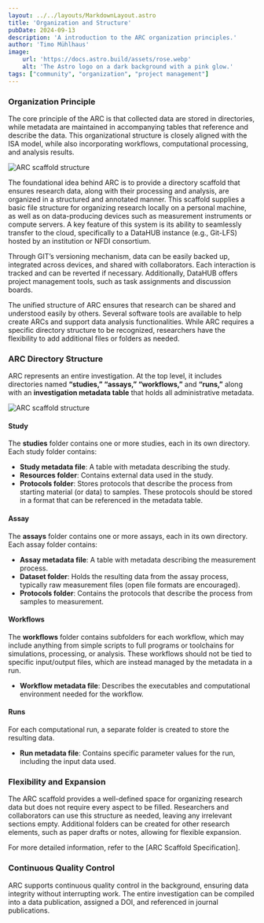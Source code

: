 ```yaml
---
layout: ../../layouts/MarkdownLayout.astro
title: 'Organization and Structure'
pubDate: 2024-09-13
description: 'A introduction to the ARC organization principles.'
author: 'Timo Mühlhaus'
image:
    url: 'https://docs.astro.build/assets/rose.webp'
    alt: 'The Astro logo on a dark background with a pink glow.'
tags: ["community", "organization", "project management"]
---
```


### Organization Principle

The core principle of the ARC is that collected data are stored in directories, while metadata are maintained in accompanying tables that reference and describe the data. This organizational structure is closely aligned with the ISA model, while also incorporating workflows, computational processing, and analysis results.

![ARC scaffold structure](/orga-principle-folder2process.png)

The foundational idea behind ARC is to provide a directory scaffold that ensures research data, along with their processing and analysis, are organized in a structured and annotated manner. This scaffold supplies a basic file structure for organizing research locally on a personal machine, as well as on data-producing devices such as measurement instruments or compute servers. A key feature of this system is its ability to seamlessly transfer to the cloud, specifically to a DataHUB instance (e.g., Git-LFS) hosted by an institution or NFDI consortium.

Through GIT’s versioning mechanism, data can be easily backed up, integrated across devices, and shared with collaborators. Each interaction is tracked and can be reverted if necessary. Additionally, DataHUB offers project management tools, such as task assignments and discussion boards.

The unified structure of ARC ensures that research can be shared and understood easily by others. Several software tools are available to help create ARCs and support data analysis functionalities. While ARC requires a specific directory structure to be recognized, researchers have the flexibility to add additional files or folders as needed.

### ARC Directory Structure

ARC represents an entire investigation. At the top level, it includes directories named **“studies,” “assays,” “workflows,”** and **“runs,”** along with an **investigation metadata table** that holds all administrative metadata.

![ARC scaffold structure](/orga-principle-scaffold.png)

#### Study
The **studies** folder contains one or more studies, each in its own directory. Each study folder contains:
- **Study metadata file**: A table with metadata describing the study.
- **Resources folder**: Contains external data used in the study.
- **Protocols folder**: Stores protocols that describe the process from starting material (or data) to samples. These protocols should be stored in a format that can be referenced in the metadata table.

#### Assay
The **assays** folder contains one or more assays, each in its own directory. Each assay folder contains:
- **Assay metadata file**: A table with metadata describing the measurement process.
- **Dataset folder**: Holds the resulting data from the assay process, typically raw measurement files (open file formats are encouraged).
- **Protocols folder**: Contains the protocols that describe the process from samples to measurement.

#### Workflows
The **workflows** folder contains subfolders for each workflow, which may include anything from simple scripts to full programs or toolchains for simulations, processing, or analysis. These workflows should not be tied to specific input/output files, which are instead managed by the metadata in a run. 
- **Workflow metadata file**: Describes the executables and computational environment needed for the workflow.

#### Runs
For each computational run, a separate folder is created to store the resulting data. 
- **Run metadata file**: Contains specific parameter values for the run, including the input data used.

### Flexibility and Expansion
The ARC scaffold provides a well-defined space for organizing research data but does not require every aspect to be filled. Researchers and collaborators can use this structure as needed, leaving any irrelevant sections empty. Additional folders can be created for other research elements, such as paper drafts or notes, allowing for flexible expansion.

For more detailed information, refer to the [ARC Scaffold Specification].

### Continuous Quality Control
ARC supports continuous quality control in the background, ensuring data integrity without interrupting work. The entire investigation can be compiled into a data publication, assigned a DOI, and referenced in journal publications.

